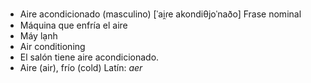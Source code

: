- Aire acondicionado (masculino)	[ˈai̯ɾe akondiθjoˈnaðo]	Frase nominal
- Máquina que enfría el aire
- Máy lạnh
- Air conditioning
- El salón tiene aire acondicionado.
- Aire (air), frío (cold)	Latín: *aer*
